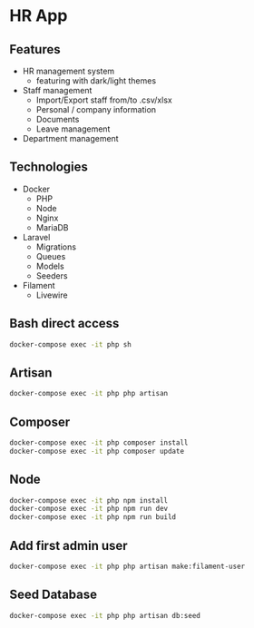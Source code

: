 # HR App

## Features

- HR management system
  - featuring with dark/light themes
- Staff management
  - Import/Export staff from/to .csv/xlsx
  - Personal / company information
  - Documents
  - Leave management
- Department management

## Technologies

- Docker
  - PHP
  - Node
  - Nginx
  - MariaDB
- Laravel
  - Migrations
  - Queues
  - Models
  - Seeders
- Filament
  - Livewire

## Bash direct access

```bash
docker-compose exec -it php sh
```

## Artisan

```bash
docker-compose exec -it php php artisan
```

## Composer

```bash
docker-compose exec -it php composer install
docker-compose exec -it php composer update
```

## Node

```bash
docker-compose exec -it php npm install
docker-compose exec -it php npm run dev
docker-compose exec -it php npm run build
```

## Add first admin user

```bash
docker-compose exec -it php php artisan make:filament-user
```

## Seed Database

```bash
docker-compose exec -it php php artisan db:seed
```
